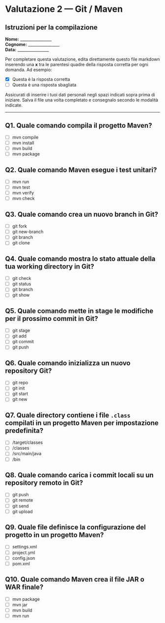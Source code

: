 # Valutazione 2 — Git / Maven

## Istruzioni per la compilazione

**Nome:** ________________  
**Cognome:** ________________  
**Data:** ________________

Per completare questa valutazione, edita direttamente questo file markdown inserendo una **x** tra le parentesi quadre della risposta corretta per ogni domanda. Ad esempio:
- [x] Questa è la risposta corretta
- [ ] Questa è una risposta sbagliata

Assicurati di inserire i tuoi dati personali negli spazi indicati sopra prima di iniziare. Salva il file una volta completato e consegnalo secondo le modalità indicate.

---

## Q1. Quale comando compila il progetto Maven?


- [ ] mvn compile
- [ ] mvn install
- [ ] mvn build
- [ ] mvn package

## Q2. Quale comando Maven esegue i test unitari?


- [ ] mvn run
- [ ] mvn test
- [ ] mvn verify
- [ ] mvn check

## Q3. Quale comando crea un nuovo branch in Git?


- [ ] git fork
- [ ] git new-branch
- [ ] git branch
- [ ] git clone

## Q4. Quale comando mostra lo stato attuale della tua working directory in Git?


- [ ] git check
- [ ] git status
- [ ] git branch
- [ ] git show

## Q5. Quale comando mette in stage le modifiche per il prossimo commit in Git?


- [ ] git stage
- [ ] git add
- [ ] git commit
- [ ] git push

## Q6. Quale comando inizializza un nuovo repository Git?


- [ ] git repo
- [ ] git init
- [ ] git start
- [ ] git new

## Q7. Quale directory contiene i file `.class` compilati in un progetto Maven per impostazione predefinita?

- [ ] /target/classes
- [ ] /classes
- [ ] /src/main/java
- [ ] /bin

## Q8. Quale comando carica i commit locali su un repository remoto in Git?


- [ ] git push
- [ ] git remote
- [ ] git send
- [ ] git upload

## Q9. Quale file definisce la configurazione del progetto in un progetto Maven?


- [ ] settings.xml
- [ ] project.yml
- [ ] config.json
- [ ] pom.xml

## Q10. Quale comando Maven crea il file JAR o WAR finale?


- [ ] mvn package
- [ ] mvn jar
- [ ] mvn build
- [ ] mvn run
